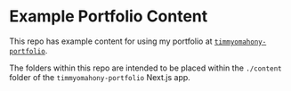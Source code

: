 # Example Portfolio Content

This repo has example content for using my portfolio at [`timmyomahony-portfolio`](https://github.com/timmyomahony/timmyomahony-portfolio). 

The folders within this repo are intended to be placed within the `./content` folder of the `timmyomahony-portfolio` Next.js app.